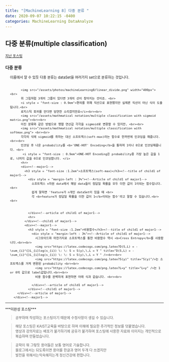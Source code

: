 ```yaml
---
title: "[MachineLearning 8] 다중 분류 "
date: 2020-09-07 10:22:15 -0400
categories: MachineLearning DataAnalyze
---
```

## 다중 분류(multiple classification)

<div style = "font-size : 0.8em"><!--biggest-->
  <a href="https://can019.github.io/machinelearning/dataanalyze/MachineLearning-AI-7/">지난 포스팅</a>
  <div><!--main-->
    <div><!--major1-->
      <h3 style = "font-size :1.2em">다중 분류</h3><!--title of major1-->
        <div style = "margin-left : 3%"><!--Article of major1-->
          이름에서 알 수 있듯 다중 분류는 dataSet을 여러가지 set으로 분류하는 것입니다. <br><br>

          <img src="/assets/photos/machineLearning8/linear_divide.png" width="400px"> <br>
          위 그림처럼 3개의 그룹이 있다면 3개의 선이 찾아지는 것이죠. <br>
          <i style = "font-size : 0.9em">편의를 위해 직선으로 표현했지만 실제론 직선이 아닌 식이 도출됩니다.<br>
          로지스틱 회귀를 안다면 당연한 소리겠지만요</i><br><br>
          <img src="/assets/mathmatical notation/multiple classification with sigmoid matrix.png"><br><br>
          이진 분류와 같은 방법으로 행렬 연산값 각각을 sigmoid로 변환할 수 있지만, <br><br>
          <img src="/assets/mathmatical notation/multiple classification with softmax.png"> <br><br>
          각각의 식에 sigmoid를 취하는 대신 소프트맥스(soft-max)라는 함수로 한꺼번에 인코딩을 해줍니다. <br><br>
          인코딩 후 나온 probability를 <b>'ONE-HOT' Encoding</b>을 통하여 1이나 0으로 인코딩해줍니다. <br>
           <i style = "font-size : 0.9em">ONE-HOT Encoding은 probability중 가장 높은 값을 1로, 나머지 값을 0으로 인코딩합니다. </i>
          <hr>
          <div><!--major1-->
            <h3 style = "font-size :1.2em">소프트맥스(soft-max)</h3><!--title of child1 of major1-->
              <div style = "margin-left : 3%"><!--Article of child1 of major1-->
                소프트맥스 n차원 data에서 해당 data들이 정답일 확률을 모두 더한 값이 1이되는 함수입니다.<br>
                쉽게 말하면 'feature가 n개인 dataSet이 있을 때 <br>
                각 <b>feature가 정답일 확률을 더한 값이 1</b>이되는 함수'라고 말할 수 있습니다.<br><br>


              </div><!--article of child1 of major1-->
              <hr>
            </div><!--child1 of major1-->
            <div><!--major1-->
              <h3 style = "font-size :1.2em">비용함수</h3><!--title of child1 of major1-->
                <div style = "margin-left : 3%"><!--Article of child1 of major1-->
                  시그모이드와 마찬가지로 소프트맥스를 통한 비용함수 역시 <b>Cross Entropy</b>를 사용합니다.<br><br>
                  <img src="https://latex.codecogs.com/png.latex?D(S,L) = -\sum_{i}^{}L_{i}log(s_{i}) \: \: S = S(y),\,L = Y " title="D(S,L) = -\sum_{i}^{}L_{i}log(s_{i}) \: \: S = S(y),\,L = Y " /><br><br>
                  <img src="https://latex.codecogs.com/png.latex?S(y)" title="S(y)"/>는 소프트맥스를 거져 변환된 probability <br><br>
                  <img src="https://latex.codecogs.com/png.latex?L=y" title="L=y" />는 1 or 0의 값으로 label값입니다.<br><br>
                  비용 함수를 완벽하게 표현하면 아래 식과 같습니다. <br><br>

                </div><!--article of child1 of major1-->
              </div><!--child1 of major1-->
        </div><!--article of major1-->
      </div><!--major1-->
  </div><!--main-->

  <hr>
  ***미완성 포스팅*** <br>
  <div><!--<blockquote-->
    <blockquote>
      공부하며 작성하는 포스팅이기 때문에 수정사항이 생길 수 있습니다.
    </blockquote>
    <blockquote>
      해당 포스팅은 KAIST교육을 바탕으로 하며 이해에 필요한 추가적인 정보를 덧붙였습니다.<br/>
      영상과 강의자료는 배포가 불가하기에 공유가 불가하며 포스팅에 사용한 자료와 이미지는 개인적으로 복습하며 만들었습니다.
    </blockquote>
  	<blockquote>
      공학이 뭐 그렇듯 용어들은 보통 영어로 기술합니다.<br/>
   	  블로그에서는 되도록이면 용어를 한글과 영어 두개 다 쓰겠지만<br/>
   	  발전을 위해서는익숙해지는게 정신건강에 편합니다.
    </blockquote>
  </div><!--<blockquote-->
</div><!--biggest-->
